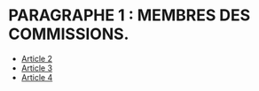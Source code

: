 # PARAGRAPHE 1 : MEMBRES DES COMMISSIONS.

- [Article 2](article-2.md)
- [Article 3](article-3.md)
- [Article 4](article-4.md)
